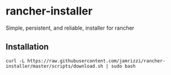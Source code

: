 # rancher-installer
Simple, persistent, and reliable, installer for rancher

## Installation
```
curl -L https://raw.githubusercontent.com/jamrizzi/rancher-installer/master/scripts/download.sh | sudo bash
```
